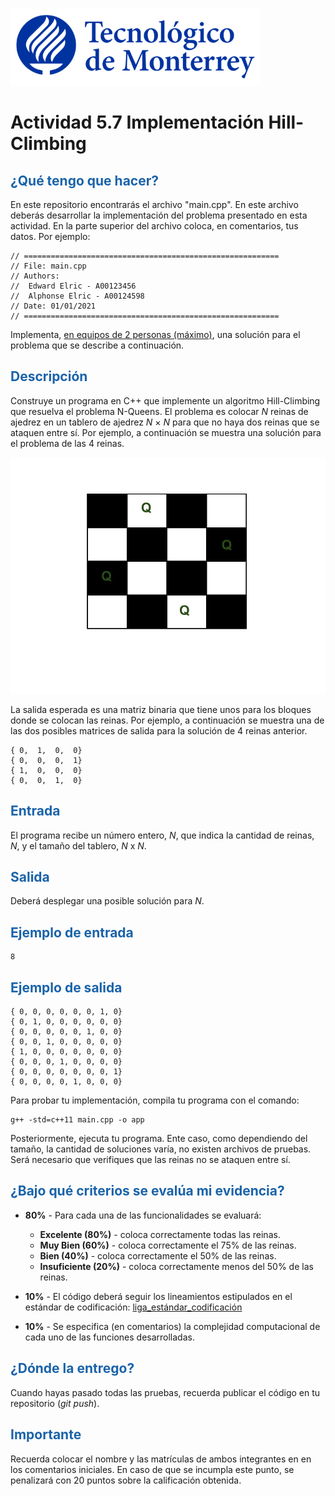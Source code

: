 ![Tec de Monterrey](images/logotecmty.png)
# Actividad 5.7 Implementación Hill-Climbing

## <span style="color: rgb(26, 99, 169);">¿Qué tengo que hacer?</span>
En este repositorio encontrarás el archivo "main.cpp". En este archivo deberás desarrollar la implementación del problema presentado en esta actividad. En la parte superior del archivo coloca, en comentarios, tus datos. Por ejemplo:
```
// =========================================================
// File: main.cpp
// Authors:
//  Edward Elric - A00123456
//  Alphonse Elric - A00124598
// Date: 01/01/2021
// =========================================================
```
Implementa, <span style="text-decoration-line: underline;">en equipos de 2 personas (máximo)</span>, una solución para el problema que se describe a continuación.

## <span style="color: rgb(26, 99, 169);">**Descripción**</span>
Construye un programa en C++ que implemente un algoritmo Hill-Climbing que resuelva el problema N-Queens. El problema es colocar *N* reinas de ajedrez en un tablero de ajedrez *N* × *N* para que no haya dos reinas que se ataquen entre sí. Por ejemplo, a continuación se muestra una solución para el problema de las 4 reinas.

![4_Queens](images/image01.jpg)

La salida esperada es una matriz binaria que tiene unos para los bloques donde se colocan las reinas. Por ejemplo, a continuación se muestra una de las dos posibles matrices de salida para la solución de 4 reinas anterior.

```
{ 0,  1,  0,  0}
{ 0,  0,  0,  1}
{ 1,  0,  0,  0}
{ 0,  0,  1,  0}
```

## <span style="color: rgb(26, 99, 169);">**Entrada**</span>
El programa recibe un número entero, *N*, que indica la cantidad de reinas, *N*, y el tamaño del tablero, *N* x *N*.

## <span style="color: rgb(26, 99, 169);">**Salida**</span>
Deberá desplegar una posible solución para *N*.

## <span style="color: rgb(26, 99, 169);">**Ejemplo de entrada**</span>
```
8
```

## <span style="color: rgb(26, 99, 169);">**Ejemplo de salida**</span>
```
{ 0, 0, 0, 0, 0, 0, 1, 0}
{ 0, 1, 0, 0, 0, 0, 0, 0}
{ 0, 0, 0, 0, 0, 1, 0, 0}
{ 0, 0, 1, 0, 0, 0, 0, 0}
{ 1, 0, 0, 0, 0, 0, 0, 0}
{ 0, 0, 0, 1, 0, 0, 0, 0}
{ 0, 0, 0, 0, 0, 0, 0, 1}
{ 0, 0, 0, 0, 1, 0, 0, 0}

```

Para probar tu implementación, compila tu programa con el comando:
```
g++ -std=c++11 main.cpp -o app
```
Posteriormente, ejecuta tu programa. Ente caso, como dependiendo del tamaño, la cantidad de soluciones varía, no existen archivos de pruebas. Será necesario que verifiques que las reinas no se ataquen entre sí.

## <span style="color: rgb(26, 99, 169);">**¿Bajo qué criterios se evalúa mi evidencia?**</span>

- **80%** - Para cada una de las funcionalidades se evaluará:

    - **Excelente (80%)** - coloca correctamente todas las reinas.
    - **Muy Bien (60%)** - coloca correctamente el 75% de las reinas.
    - **Bien (40%)** - coloca correctamente el 50% de las reinas.
    - **Insuficiente (20%)** - coloca correctamente menos del 50% de las reinas.

- **10%** - El código deberá seguir los lineamientos estipulados en el estándar de codificación: <span class="instructure_file_holder link_holder">[liga_estándar_codificación](estandar.pdf)</span>
- **10%** - Se especifica (en comentarios) la complejidad computacional de cada uno de las funciones desarrolladas.

## <span style="color: rgb(26, 99, 169);">**¿Dónde la entrego?**</span>
Cuando hayas pasado todas las pruebas, recuerda publicar el código en tu repositorio (*git push*).

## <span style="color: rgb(26, 99, 169);">**Importante**</span>
Recuerda colocar el nombre y las matrículas de ambos integrantes en en los comentarios iniciales. En caso de que se incumpla este punto, se penalizará con 20 puntos sobre la calificación obtenida.
